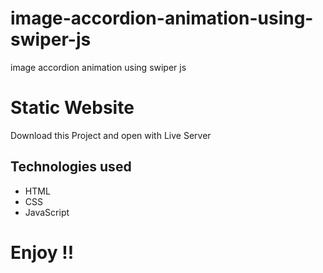 

# image-accordion-animation-using-swiper-js
image accordion animation using swiper js

# Static Website
Download this Project and open with Live Server

## Technologies used

* HTML
* CSS
* JavaScript

# Enjoy !!


